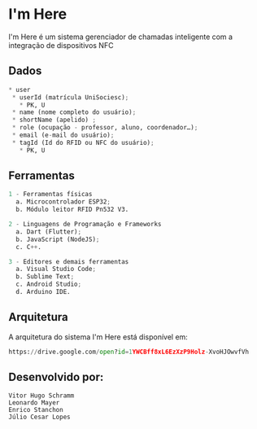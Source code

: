 # I'm Here

I'm Here é um sistema gerenciador de chamadas inteligente com a integração de dispositivos NFC

## Dados
```python
* user
 * userId (matrícula UniSociesc);
   * PK, U
 * name (nome completo do usuário);
 * shortName (apelido) ;
 * role (ocupação - professor, aluno, coordenador…);
 * email (e-mail do usuário);
 * tagId (Id do RFID ou NFC do usuário);
   * PK, U
```

## Ferramentas
```python
1 - Ferramentas físicas
  a. Microcontrolador ESP32;
  b. Módulo leitor RFID Pn532 V3.

2 - Linguagens de Programação e Frameworks
  a. Dart (Flutter);
  b. JavaScript (NodeJS);
  c. C++.

3 - Editores e demais ferramentas
  a. Visual Studio Code;
  b. Sublime Text;
  c. Android Studio;
  d. Arduino IDE.
```

## Arquitetura
A arquitetura do sistema I'm Here está disponível em:
```python
https://drive.google.com/open?id=1YWCBff8xL6EzXzP9Holz-XvoHJOwvfVh
```

## Desenvolvido por:
```
Vitor Hugo Schramm
Leonardo Mayer
Enrico Stanchon
Júlio Cesar Lopes
```

